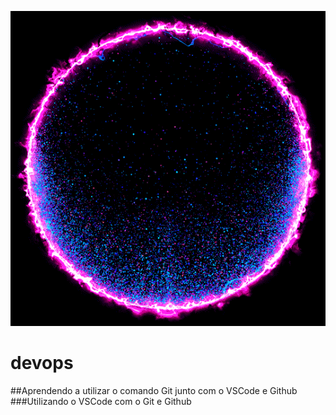 ![](https://github.com/brunolimat1/git-github/blob/main/gifs/82em.gif)

# devops
##Aprendendo a utilizar o comando Git junto com o VSCode e Github
###Utilizando o VSCode com o Git e Github

